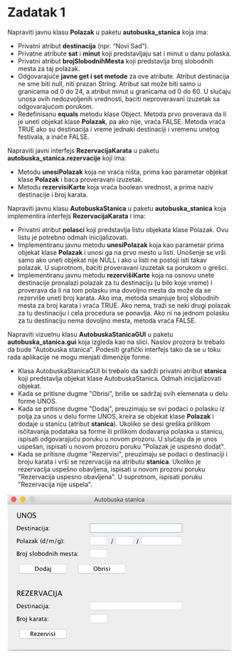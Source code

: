 # Zadatak 1

Napraviti javnu klasu **Polazak** u paketu **autobuska_stanica** koja ima:
- Privatni atribut **destinacija** (npr. “Novi Sad”).
- Privatne atribute **sat** i **minut** koji predstavljaju sat i minut u danu polaska.
- Privatni atribut **brojSlobodnihMesta** koji predstavlja broj slobodnih mesta za taj polazak.
- Odgovarajuće **javne get i set metode** za ove atribute. Atribut destinacija ne sme biti null, niti prazan String. Atribut sat može biti samo u granicama od 0 do 24, a atribut minut u granicama od 0 do 60. U slučaju unosa ovih nedozvoljenih vrednosti, baciti neproveravani izuzetak sa odgovarajućom porukom.
- Redefinisanu **equals** metodu klase Object. Metoda prvo proverava da li je uneti objekat klase **Polazak**, pa ako nije, vraća FALSE. Metoda vraća TRUE ako su destinacija i vreme jednaki destinaciji i vremenu unetog festivala, a inače FALSE.

Napraviti javni interfejs **RezervacijaKarata** u paketu **autobuska_stanica.rezervacije** koji ima:
- Metodu **unesiPolazak** koja ne vraća ništa, prima kao parametar objekat klase **Polazak** i baca proveravani izuzetak.
- Metodu **rezervisiKarte** koja vraća boolean vrednost, a prima naziv destinacije i broj karata.

Napraviti javnu klasu **AutobuskaStanica** u paketu **autobuska_stanica** koja implementira interfejs **RezervacijaKarata** i ima:
- Privatni atribut **polasci** koji predstavlja listu objekata klase Polazak. Ovu listu je potrebno odmah inicijalizovati.
- Implementiranu javnu metodu **unesiPolazak** koja kao parametar prima objekat klase **Polazak** i unosi ga na prvo mesto u listi. Unošenje se vrši samo ako uneti objekat nije NULL i ako u listi ne postoji isti takav polazak. U suprotnom, baciti proveravani izuzetak sa porukom o grešci.
- Implementiranu javnu metodu **rezervišiKarte** koja na osnovu unete destinacije pronalazi polazak za tu destinaciju (u bilo koje vreme) i proverava da li na tom polasku ima dovoljno mesta da može da se rezerviše uneti broj karata. Ako ima, metoda smanjuje broj slobodnih mesta za broj karata i vraća TRUE. Ako nema, traži se neki drugi polazak za tu destinaciju i cela procedura se ponavlja. Ako ni na jednom polasku za tu destinaciju nema dovoljno mesta, metoda vraća FALSE.

Napraviti vizuelnu klasu **AutobuskaStanicaGUI** u paketu **autobuska_stanica.gui** koja izgleda kao na slici. Naslov prozora bi trebalo da bude "Autobuska stanica". Podesiti grafički interfejs tako da se u toku rada aplikacije ne mogu menjati dimenzije forme.
- Klasa AutobuskaStanicaGUI bi trebalo da sadrži privatni atribut **stanica** koji predstavlja objekat klase AutobuskaStanica. Odmah inicijalizovati objekat.
- Kada se pritisne dugme "Obrisi", briše se sadržaj svih elemenata u delu forme UNOS.
- Kada se pritisne dugme "Dodaj", preuzimaju se svi podaci o polasku iz polja za unos u delu forme UNOS, kreira se objekat klase **Polazak** i dodaje u stanicu (atribut **stanica**). Ukoliko se desi greška prilikom isčitavanja podataka sa forme ili prilikom dodavanja polaska u stanicu, ispisati odgovarajuću poruku u novom prozoru. U slučaju da je unos uspešan, ispisati u novom prozoru poruku "Polazak je uspesno dodat".
- Kada se pritisne dugme "Rezervisi", preuzimaju se podaci o destinaciji i broju karata i vrši se rezervacija na atributu **stanica**. Ukoliko je rezervacija uspešno obavljena, ispisati u novom prozoru poruku "Rezervacija uspesno obavljena". U suprotnom, ispisati poruku "Rezervacija nije uspela".

![Alt text](../images/prozor.jpg?raw=true "Title")
